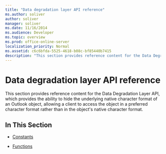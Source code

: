 ```yaml
---
title: "Data degradation layer API reference"
ms.author: soliver
author: soliver
manager: soliver
ms.date: 11/16/2014
ms.audience: Developer
ms.topic: overview
ms.prod: office-online-server
localization_priority: Normal
ms.assetid: c6c6bfda-5525-4618-b08c-bf85440b7415
description: "This section provides reference content for the Data Degradation Layer API, which provides the ability to hide the underlying native character format of an Outlook object, allowing a client to access the object in a preferred character format rather than in the object's native character format."
---
```


# Data degradation layer API reference

This section provides reference content for the Data Degradation Layer API, which provides the ability to hide the underlying native character format of an Outlook object, allowing a client to access the object in a preferred character format rather than in the object's native character format.
  
## In This Section

- [Constants](constants-data-degradation-layer-api.md)
    
- [Functions](functions-data-degradation-layer-api.md)
    

